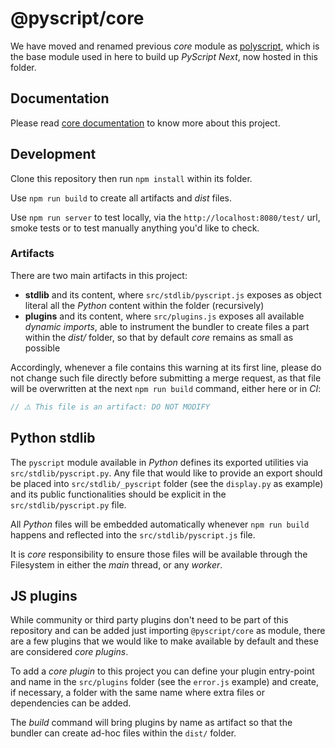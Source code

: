 # @pyscript/core

We have moved and renamed previous _core_ module as [polyscript](https://github.com/pyscript/polyscript/#readme), which is the base module used in here to build up _PyScript Next_, now hosted in this folder.

## Documentation

Please read [core documentation](./docs/README.md) to know more about this project.

## Development

Clone this repository then run `npm install` within its folder.

Use `npm run build` to create all artifacts and _dist_ files.

Use `npm run server` to test locally, via the `http://localhost:8080/test/` url, smoke tests or to test manually anything you'd like to check.

### Artifacts

There are two main artifacts in this project:

-   **stdlib** and its content, where `src/stdlib/pyscript.js` exposes as object literal all the _Python_ content within the folder (recursively)
-   **plugins** and its content, where `src/plugins.js` exposes all available _dynamic imports_, able to instrument the bundler to create files a part within the _dist/_ folder, so that by default _core_ remains as small as possible

Accordingly, whenever a file contains this warning at its first line, please do not change such file directly before submitting a merge request, as that file will be overwritten at the next `npm run build` command, either here or in _CI_:

```js
// ⚠️ This file is an artifact: DO NOT MODIFY
```

## Python stdlib

The `pyscript` module available in _Python_ defines its exported utilities via `src/stdlib/pyscript.py`. Any file that would like to provide an export should be placed into `src/stdlib/_pyscript` folder (see the `display.py` as example) and its public functionalities should be explicit in the `src/stdlib/pyscript.py` file.

All _Python_ files will be embedded automatically whenever `npm run build` happens and reflected into the `src/stdlib/pyscript.js` file.

It is _core_ responsibility to ensure those files will be available through the Filesystem in either the _main_ thread, or any _worker_.

## JS plugins

While community or third party plugins don't need to be part of this repository and can be added just importing `@pyscript/core` as module, there are a few plugins that we would like to make available by default and these are considered _core plugins_.

To add a _core plugin_ to this project you can define your plugin entry-point and name in the `src/plugins` folder (see the `error.js` example) and create, if necessary, a folder with the same name where extra files or dependencies can be added.

The _build_ command will bring plugins by name as artifact so that the bundler can create ad-hoc files within the `dist/` folder.
